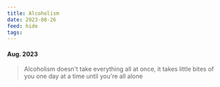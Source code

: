 ```yaml
---
title: Alcoholism
date: 2023-08-26
feed: hide
tags:
---
```


#### Aug. 2023
>Alcoholism doesn't take everything all at once, it takes little bites of you one day at a time until you're all alone
